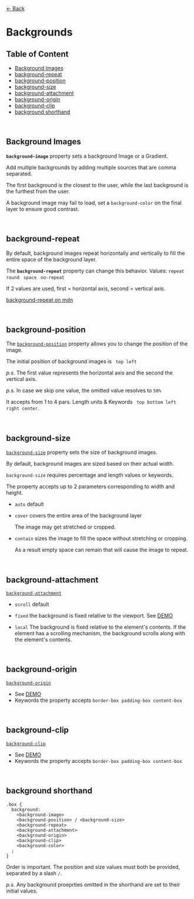 [&larr; Back](./README.md)

# Backgrounds

## Table of Content

- [Background Images](#background-images)
- [background-repeat](#background-repeat)
- [background-position](#background-position)
- [background-size](#background-size)
- [background-attachment](#background-attachment)
- [background-origin](#background-origin)
- [background-clip](#background-clip)
- [background shorthand](#background-shorthand)

<br>

## Background Images

**`background-image`** property sets a background Image or a Gradient.

Add multiple backgrounds by adding multiple sources that are comma separated.

The first background is the closest to the user, while the last background is the furthest from the user.

A background image may fail to load, set a `background-color` on the final layer to ensure good contrast.

<br>

## background-repeat

By default, background images repeat horizontally and vertically to fill the entire space of the background layer.

The **`background-repeat`** property can change this behavior. Values: `repeat ` `round ` `space ` `no-repeat `

If 2 values are used, first = horizontal axis, second = vertical axis.

[background-repeat on mdn](https://developer.mozilla.org/en-US/docs/Web/CSS/background-repeat)

<br>

## background-position

The [`background-position`](https://developer.mozilla.org/en-US/docs/Web/CSS/background-position) property allows you to change the position of the image.

The initial position of background images is ` top left`

_p.s._ The first value represents the horizontal axis and the second the vertical axis.

_p.s._ In case we skip one value, the omitted value resolves to `50%`

It accepts from 1 to 4 pars. Length units & Keywords ` top bottom left right center`.

<br>

## background-size

[`background-size`](https://developer.mozilla.org/en-US/docs/Web/CSS/background-size) property sets the size of background images.

By default, background images are sized based on their actual width.

`background-size` requires percentage and length values or keywords.

The property accepts up to 2 parameters corresponding to width and height.

- `auto` default

- `cover` covers the entire area of the background layer

  The image may get stretched or cropped.

- `contain` sizes the image to fill the space without stretching or cropping.

  As a result empty space can remain that will cause the image to repeat.

<br>

## background-attachment

[`background-attachment`](https://developer.mozilla.org/en-US/docs/Web/CSS/background-attachment)

- `scroll` default

- `fixed` the background is fixed relative to the viewport. See [DEMO](https://codepen.io/web-dot-dev/pen/MWoozvN)

- `local` The background is fixed relative to the element's contents. If the element has a scrolling mechanism, the background scrolls along with the element's contents.

<br>

## background-origin

[`background-origin`](https://developer.mozilla.org/en-US/docs/Web/CSS/background-origin)

- See [DEMO](https://codepen.io/web-dot-dev/pen/ExvyXeZ)
- Keywords the property accepts `border-box padding-box content-box`

<br>

## background-clip

[`background-clip`](https://developer.mozilla.org/en-US/docs/Web/CSS/background-clip)

- See [DEMO](https://codepen.io/web-dot-dev/pen/vYJKZba)
- Keywords the property accepts `border-box padding-box content-box`

<br>

## background shorthand

```
.box {
  background:
    <background-image>
    <background-position> / <background-size>
    <background-repeat>
    <background-attachment>
    <background-origin>
    <background-clip>
    <background-color>
  ;
}
```

Order is important. The position and size values must both be provided, separated by a slash `/`.

_p.s._ Any background proeprties omitted in the shorthand are set to their initial values.

<br>

